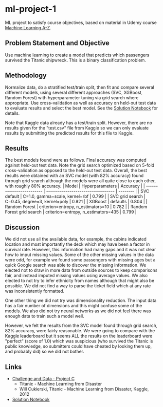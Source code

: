 # ml-project-1
ML project to satisfy course objectives, based on material in 
Udemy course [Machine Learning A-Z](https://www.superdatascience.com/pages/machine-learning).

## Problem Statement and Objective
Use machine learning to create a model that predicts which passengers survived the Titanic shipwreck.
This is a binary classification problem.   

## Methodology
Normalize data, do a stratified test/train split, then fit and compare several different models,
using several different approaches (SVC, XGBoost, Random Forest) with hyperparameter tuning via grid search where appropriate.
Use cross-validation as well as accuracy on held-out test data to evaluate results and select the best model.
See the [Solution Notebook](solution.ipynb) for details.

Note that Kaggle data already has a test/train split.   However, there are no results given for the "test.csv" file
from Kaggle so we can only evaluate results by submitting the predicted results for this file to Kaggle.

## Results
The best models found were as follows.  Final accuracy was computed against held-out test data.
Note the grid search optimized based on 5-fold cross-validation as opposed to the held-out test data.
Overall, the best results were obtained with an SVC model (with 82% accuracy) found through grid search
although the models were all quite close to each other, with roughly 80% accuracy.
| Model                     | Hyperparameters                     | Accuracy | 
| ------------------------- | ----------------------------------- | -------- |
| SVC default               | C=1.0, gamma=scale, kernel=rbf      | 0.799    |
| SVC grid search           | C=0.45, degree=3, kernel=poly       | 0.821    |
| XGBoost                   | defaults                            | 0.804    |
| Random Forest             | criterion=entropy, n_estimators=10  | 0.782    |
| Random Forest grid search | criterion=entropy, n_estimators=435 | 0.799    |

## Discussion 
We did not use all the available data, for example, the cabins indicated location and most
importantly the deck which may have been a factor in survival rate.  However, this information had
many gaps and it was not clear how to imput missing values.  Some of the other missing
values in the data were odd, for example we found some passengers with missing ages but a
quick Google search was able to discover the missing information.  We elected not to draw in more
data from outside sources to keep comparisons fair, and instead imputed missing values using average
values.  We also elected to not try to infer
ethnicity from names although that might also be possible.
We did not find a way to parse the ticket field which at any rate was inconsistently formatted.

One other thing we did not try was dimensionality reduction.  The input data has a fair number of
dimensions and this might confuse some of the models.   We also did not try neural networks as we
did not feel there was enough data to train such a model well.

However, we felt the results from the SVC model found through grid search, 82% accuracy, were
fairly reasonable.  We were going to compare with the Kaggle leaderboard but it seems ALL the results on the
leaderboard were "perfect" (score of 1.0) which was suspicious (who survived the Titanic is public
knowledge, so submitters could have cheated by looking them up, and probably did) so we did not bother.

## Links
* [Challenge and Data - Project C](https://www.kaggle.com/competitions/titanic)
   - Titanic - Machine Learning from Disaster
   - Will Cukierski, Titanic - Machine Learning from Disaster, Kaggle, 2012
* [Solution Notebook](solution.ipynb)

